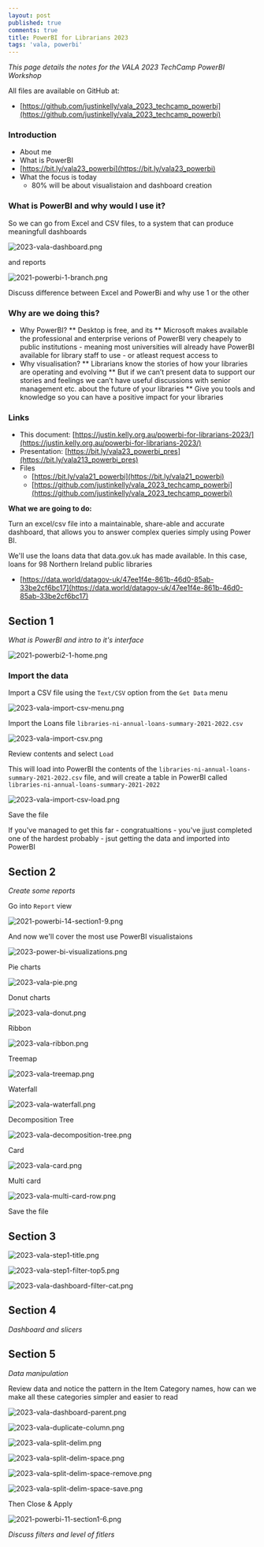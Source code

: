 ```yaml
---
layout: post
published: true
comments: true
title: PowerBI for Librarians 2023
tags: 'vala, powerbi'
---
```

_This page details the notes for the VALA 2023 TechCamp PowerBI Workshop_

All files are available on GitHub at: 
* [https://github.com/justinkelly/vala_2023_techcamp_powerbi](https://github.com/justinkelly/vala_2023_techcamp_powerbi)


### Introduction

- About me
- What is PowerBI
- [https://bit.ly/vala23_powerbi](https://bit.ly/vala23_powerbi)
- What the focus is today
  - 80% will be about visualistaion and dashboard creation
  
### What is PowerBI and why would I use it?

So we can go from Excel and CSV files, to a system that can produce meaningfull dashboards

![2023-vala-dashboard.png]({{site.baseurl}}/img/2023-vala-dashboard.png)

and reports

![2021-powerbi-1-branch.png]({{site.baseurl}}/img/2021-powerbi-1-branch.png)

Discuss difference between Excel and PowerBi and why use 1 or the other


### Why are we doing this?

* Why PowerBI?
** Desktop is free, and its 
** Microsoft makes available the professional and enterprise verions of PowerBI very cheapely to public institutions - meaning most universities will already have PowerBI available for library staff to use - or atleast request access to
* Why visualisation?
** Librarians know the stories of how your libraries are operating and evolving
** But if we can’t present data to support our stories and feelings we can’t have useful discussions with senior management etc. about the future of your libraries
** Give you tools and knowledge so you can have a positive impact for your libraries


### Links

* This document: [https://justin.kelly.org.au/powerbi-for-librarians-2023/](https://justin.kelly.org.au/powerbi-for-librarians-2023/)
* Presentation: [https://bit.ly/vala23_powerbi_pres](https://bit.ly/vala213_powerbi_pres)
* Files
  * [https://bit.ly/vala21_powerbi](https://bit.ly/vala21_powerbi)
  * [https://github.com/justinkelly/vala_2023_techcamp_powerbi](https://github.com/justinkelly/vala_2023_techcamp_powerbi)


**What we are going to do:**

Turn an excel/csv file into a maintainable, share-able and accurate dashboard, that allows you to answer complex queries simply using Power BI.

We'll use the loans data that data.gov.uk has made available. In this case, loans for 98 Northern Ireland public libraries

* [https://data.world/datagov-uk/47ee1f4e-861b-46d0-85ab-33be2cf6bc17](https://data.world/datagov-uk/47ee1f4e-861b-46d0-85ab-33be2cf6bc17)

## Section 1

_What is PowerBI and intro to it's interface_

![2021-powerbi2-1-home.png]({{site.baseurl}}/img/2021-powerbi2-1-home.png)


### Import the data

Import a CSV file using the `Text/CSV` option from the `Get Data` menu

![2023-vala-import-csv-menu.png]({{site.baseurl}}/img/2023-vala-import-csv-menu.png)


Import the Loans file `libraries-ni-annual-loans-summary-2021-2022.csv` 

![2023-vala-import-csv.png]({{site.baseurl}}/img/2023-vala-import-csv.png)


Review contents and select `Load`

This will load into PowerBI the contents of the `libraries-ni-annual-loans-summary-2021-2022.csv` file, and will create a table in PowerBI called `libraries-ni-annual-loans-summary-2021-2022`

![2023-vala-import-csv-load.png]({{site.baseurl}}/img/2023-vala-import-csv-load.png)

Save the file

If you've managed to get this far - congratualtions - you've jjust completed one of the hardest probably - jsut getting the data and imported into PowerBI

## Section 2  
_Create some reports_

Go into `Report` view

![2021-powerbi-14-section1-9.png]({{site.baseurl}}/img/2021-powerbi-14-section1-9.png)

And now we'll cover the most use PowerBI visualistaions

![2023-power-bi-visualizations.png]({{site.baseurl}}/img/2023-power-bi-visualizations.png)


Pie charts

![2023-vala-pie.png]({{site.baseurl}}/img/2023-vala-pie.png)

Donut charts

![2023-vala-donut.png]({{site.baseurl}}/img/2023-vala-donut.png)


Ribbon

![2023-vala-ribbon.png]({{site.baseurl}}/img/2023-vala-ribbon.png)


Treemap

![2023-vala-treemap.png]({{site.baseurl}}/img/2023-vala-treemap.png)


Waterfall

![2023-vala-waterfall.png]({{site.baseurl}}/img/2023-vala-waterfall.png)

Decomposition Tree

![2023-vala-decomposition-tree.png]({{site.baseurl}}/img/2023-vala-decomposition-tree.png)


Card

![2023-vala-card.png]({{site.baseurl}}/img/2023-vala-card.png)

Multi card

![2023-vala-multi-card-row.png]({{site.baseurl}}/img/2023-vala-multi-card-row.png)


Save the file


## Section 3


![2023-vala-step1-title.png]({{site.baseurl}}/img/2023-vala-step1-title.png)

![2023-vala-step1-filter-top5.png]({{site.baseurl}}/img/2023-vala-step1-filter-top5.png)

![2023-vala-dashboard-filter-cat.png]({{site.baseurl}}/img/2023-vala-dashboard-filter-cat.png)





## Section 4
_Dashboard and slicers_



## Section 5
_Data manipulation_

Review data and notice the pattern in the Item Category names, how can we make all these categories simpler and easier to read 

![2023-vala-dashboard-parent.png]({{site.baseurl}}/img/2023-vala-dashboard-parent.png)

![2023-vala-duplicate-column.png]({{site.baseurl}}/img/2023-vala-duplicate-column.png)


![2023-vala-split-delim.png]({{site.baseurl}}/img/2023-vala-split-delim.png)

![2023-vala-split-delim-space.png]({{site.baseurl}}/img/2023-vala-split-delim-space.png)

![2023-vala-split-delim-space-remove.png]({{site.baseurl}}/img/2023-vala-split-delim-space-remove.png)

![2023-vala-split-delim-space-save.png]({{site.baseurl}}/img/2023-vala-split-delim-space-save.png)


Then Close & Apply

![2021-powerbi-11-section1-6.png]({{site.baseurl}}/img/2021-powerbi-11-section1-6.png)



_Discuss filters and level of fitlers_


